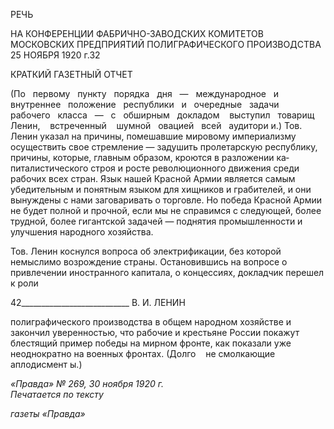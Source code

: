 РЕЧЬ

НА КОНФЕРЕНЦИИ ФАБРИЧНО-ЗАВОДСКИХ КОМИТЕТОВ МОСКОВСКИХ ПРЕДПРИЯТИЙ ПОЛИГРАФИЧЕСКОГО ПРОИЗВОДСТВА 25 НОЯБРЯ 1920 г.32

КРАТКИЙ ГАЗЕТНЫЙ ОТЧЕТ

(По   первому   пункту   порядка   дня   —   международ­ное   и   внутреннее   положение   республики   и   очеред­ные   задачи   рабочего   класса   —   с   обширным   докла­дом    выступил   товарищ    Ленин,    встреченный    шум­ной   овацией   всей   аудитори и.) Тов. Ленин указал на причины, по­мешавшие мировому империализму осуществить свое стремление — задушить проле­тарскую республику, причины, которые, главным образом, кроются в разложении ка­питалистического строя и росте революционного движения среди рабочих всех стран. Язык нашей Красной Армии является самым убедительным и понятным языком для хищников и грабителей, и они вынуждены с нами заговаривать о торговле. Но победа Красной Армии не будет полной и прочной, если мы не справимся с следующей, более трудной, более гигантской задачей — поднятия промышленности и улучшения народ­ного хозяйства.

Тов. Ленин коснулся вопроса об электрификации, без которой немыслимо возрож­дение страны. Остановившись на вопросе о привлечении иностранного капитала, о концессиях, докладчик перешел к роли

  

42___________________________ В. И. ЛЕНИН

полиграфического производства в общем народном хозяйстве и закончил уверенно­стью, что рабочие и крестьяне России покажут блестящий пример победы на мирном фронте, как показали уже неоднократно на военных фронтах. (Долго    не смолкающие   аплодисмент ы.)

_«Правда» № 269, 30 ноября 1920 г.                                                          Печатается по тексту_

_газеты «Правда»_